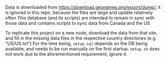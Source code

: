 Data is downloaded from https://download.geonames.org/export/dump/; it is ignored in this repo, because the files are large and update relatively often
This database (and its scripts) are intended to remain in sync with those data and contains scripts to sync data from Canada and the US

To replicate this project on a new node, download the data from that site, and fill in the missing data files in the respective country directories (e.g. "US/US.txt")
For the time being, `setup.sql` depends on the DB being available, and needs to be run manually on the first startup. `setup.sh` does not work due to the aforementioned requirement; ignore it. 
